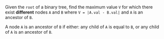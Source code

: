 Given the `root` of a binary tree, find the maximum value `V` for which there exist **different** nodes `A` and `B` where `V = |A.val - B.val|` and `A` is an ancestor of `B`.

A node `A` is an ancestor of `B` if either: any child of `A` is equal to `B`, or any child of `A` is an ancestor of `B`.